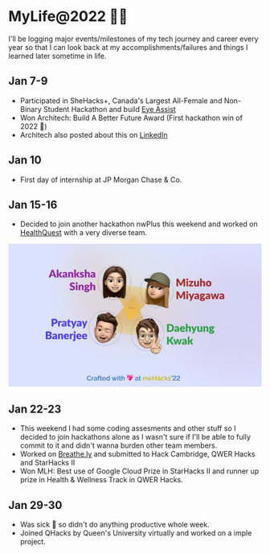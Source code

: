 # MyLife@2022 :woman_technologist:
I'll be logging major events/milestones of my tech journey and career every year so that I can look back at my accomplishments/failures and things I learned later sometime in life.


## Jan 7-9
- Participated in SheHacks+, Canada's Largest All-Female and Non-Binary Student Hackathon and build [Eye Assist](https://devpost.com/software/eye-assist)
- Won Architech: Build A Better Future Award (First hackathon win of 2022 :star_struck:)
- Architech also posted about this on [LinkedIn](https://www.linkedin.com/feed/update/urn:li:activity:6891477616415887360/)

## Jan 10
- First day of internship at JP Morgan Chase & Co. 

## Jan 15-16
- Decided to join another hackathon nwPlus this weekend and worked on [HealthQuest](https://devpost.com/software/healthquest) with a very diverse team.  
<img src="Pictures/nwPlusTeam.jpeg" width="650"/>

## Jan 22-23
- This weekend I had some coding assesments and other stuff so I decided to join hackathons alone as I wasn't sure if I'll be able to fully commit to it and didn't wanna burden other team members.
- Worked on [Breathe.ly](https://devpost.com/software/breathe-ly-xrhmz9) and submitted to Hack Cambridge, QWER Hacks and StarHacks II 
- Won MLH: Best use of Google Cloud Prize in StarHacks II and runner up prize in Health & Wellness Track in QWER Hacks. 

## Jan 29-30
- Was sick 🤒 so didn't do anything productive whole week. 
- Joined QHacks by Queen's University virtually and worked on a imple project.



